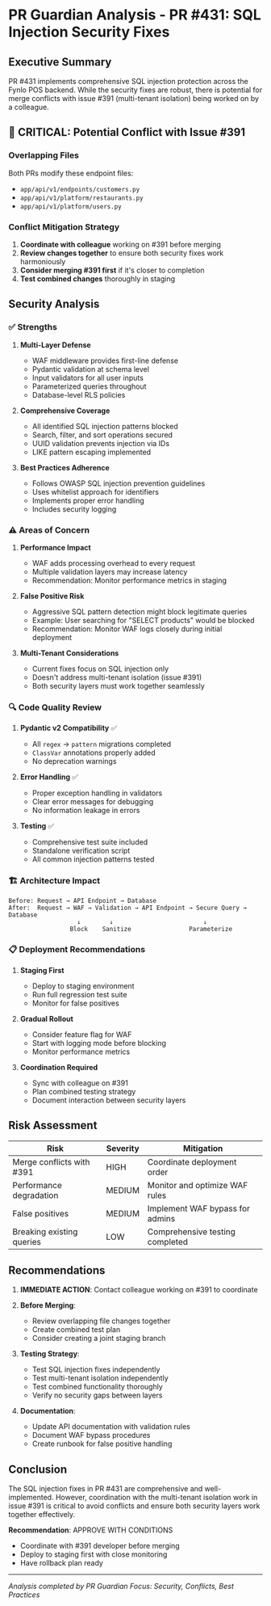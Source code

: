 # PR Guardian Analysis - PR #431: SQL Injection Security Fixes

## Executive Summary
PR #431 implements comprehensive SQL injection protection across the Fynlo POS backend. While the security fixes are robust, there is potential for merge conflicts with issue #391 (multi-tenant isolation) being worked on by a colleague.

## 🚨 CRITICAL: Potential Conflict with Issue #391

### Overlapping Files
Both PRs modify these endpoint files:
- `app/api/v1/endpoints/customers.py`
- `app/api/v1/platform/restaurants.py`
- `app/api/v1/platform/users.py`

### Conflict Mitigation Strategy
1. **Coordinate with colleague** working on #391 before merging
2. **Review changes together** to ensure both security fixes work harmoniously
3. **Consider merging #391 first** if it's closer to completion
4. **Test combined changes** thoroughly in staging

## Security Analysis

### ✅ Strengths

1. **Multi-Layer Defense**
   - WAF middleware provides first-line defense
   - Pydantic validation at schema level
   - Input validators for all user inputs
   - Parameterized queries throughout
   - Database-level RLS policies

2. **Comprehensive Coverage**
   - All identified SQL injection patterns blocked
   - Search, filter, and sort operations secured
   - UUID validation prevents injection via IDs
   - LIKE pattern escaping implemented

3. **Best Practices Adherence**
   - Follows OWASP SQL injection prevention guidelines
   - Uses whitelist approach for identifiers
   - Implements proper error handling
   - Includes security logging

### ⚠️ Areas of Concern

1. **Performance Impact**
   - WAF adds processing overhead to every request
   - Multiple validation layers may increase latency
   - Recommendation: Monitor performance metrics in staging

2. **False Positive Risk**
   - Aggressive SQL pattern detection might block legitimate queries
   - Example: User searching for "SELECT products" would be blocked
   - Recommendation: Monitor WAF logs closely during initial deployment

3. **Multi-Tenant Considerations**
   - Current fixes focus on SQL injection only
   - Doesn't address multi-tenant isolation (issue #391)
   - Both security layers must work together seamlessly

### 🔍 Code Quality Review

1. **Pydantic v2 Compatibility** ✅
   - All `regex` → `pattern` migrations completed
   - `ClassVar` annotations properly added
   - No deprecation warnings

2. **Error Handling** ✅
   - Proper exception handling in validators
   - Clear error messages for debugging
   - No information leakage in errors

3. **Testing** ✅
   - Comprehensive test suite included
   - Standalone verification script
   - All common injection patterns tested

### 🏗️ Architecture Impact

```
Before: Request → API Endpoint → Database
After:  Request → WAF → Validation → API Endpoint → Secure Query → Database
                   ↓        ↓                         ↓
                 Block    Sanitize                Parameterize
```

### 📋 Deployment Recommendations

1. **Staging First**
   - Deploy to staging environment
   - Run full regression test suite
   - Monitor for false positives

2. **Gradual Rollout**
   - Consider feature flag for WAF
   - Start with logging mode before blocking
   - Monitor performance metrics

3. **Coordination Required**
   - Sync with colleague on #391
   - Plan combined testing strategy
   - Document interaction between security layers

## Risk Assessment

| Risk | Severity | Mitigation |
|------|----------|------------|
| Merge conflicts with #391 | HIGH | Coordinate deployment order |
| Performance degradation | MEDIUM | Monitor and optimize WAF rules |
| False positives | MEDIUM | Implement WAF bypass for admins |
| Breaking existing queries | LOW | Comprehensive testing completed |

## Recommendations

1. **IMMEDIATE ACTION**: Contact colleague working on #391 to coordinate
2. **Before Merging**: 
   - Review overlapping file changes together
   - Create combined test plan
   - Consider creating a joint staging branch

3. **Testing Strategy**:
   - Test SQL injection fixes independently
   - Test multi-tenant isolation independently  
   - Test combined functionality thoroughly
   - Verify no security gaps between layers

4. **Documentation**:
   - Update API documentation with validation rules
   - Document WAF bypass procedures
   - Create runbook for false positive handling

## Conclusion

The SQL injection fixes in PR #431 are comprehensive and well-implemented. However, coordination with the multi-tenant isolation work in issue #391 is critical to avoid conflicts and ensure both security layers work together effectively.

**Recommendation**: APPROVE WITH CONDITIONS
- Coordinate with #391 developer before merging
- Deploy to staging first with close monitoring
- Have rollback plan ready

---
*Analysis completed by PR Guardian*
*Focus: Security, Conflicts, Best Practices*